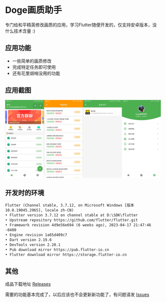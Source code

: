 # Doge画质助手
专门给和平精英修改画质的应用，学习Flutter随便开发的，仅支持安卓版本，没什么技术含量 :)

## 应用功能
* 一些简单的画质修改
* 完成特定任务即可使用
* 还有花里胡哨没用的功能

## 应用截图
![应用截图](./img/img.png)

## 开发时的环境
    Flutter (Channel stable, 3.7.12, on Microsoft Windows [版本 10.0.19045.2965], locale zh-CN)
    • Flutter version 3.7.12 on channel stable at D:\SDK\flutter
    • Upstream repository https://github.com/flutter/flutter.git
    • Framework revision 4d9e56e694 (6 weeks ago), 2023-04-17 21:47:46 -0400
    • Engine revision 1a65d409c7
    • Dart version 2.19.6
    • DevTools version 2.20.1
    • Pub download mirror https://pub.flutter-io.cn
    • Flutter download mirror https://storage.flutter-io.cn

## 其他
成品下载地址 [Releases](https://github.com/shinexoh/dogehzzs/releases)

需要的功能基本完成了，以后应该也不会更新新功能了，有问题请发 [Issues](https://github.com/shinexoh/dogehzzs/issues)

